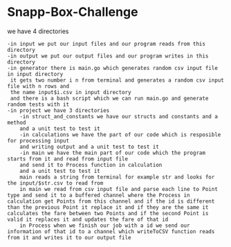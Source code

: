 # Snapp-Box-Challenge

we have 4 directories

	-in input we put our input files and our program reads from this directory
	-in output we put our output files and our program writes in this directory
	-in generator there is main.go which generates random csv input file in input directory
	 it gets two number i n from terminal and generates a random csv input file with n rows and
	 the name input$i.csv in input directory
	 and there is a bash script which we can run main.go and generate random tests with it
	-in project we have 3 directories
		-in struct_and_constants we have our structs and constants and a method
		and a unit test to test it
		-in calculations we have the part of our code which is resposible for processing input 
		and writing output and a unit test to test it
		-in main we have the main part of our code which the program starts from it and read from input file
		and send it to Process function in calculation
		and a unit test to test it
		main reads a string from terminal for example str and looks for the input/$str.csv to read from
		in main we read from csv input file and parse each line to Point type and send it to a buffered channel where the Process in calculation get Points from this channel and if the id is different than the previous Point it replace it and if they are the same it calculates the fare between two Points and if the second Point is valid it replaces it and updates the fare of that id
		in Process when we finish our job with a id we send our information of that id to a channel which writeToCSV function reads from it and writes it to our output file
